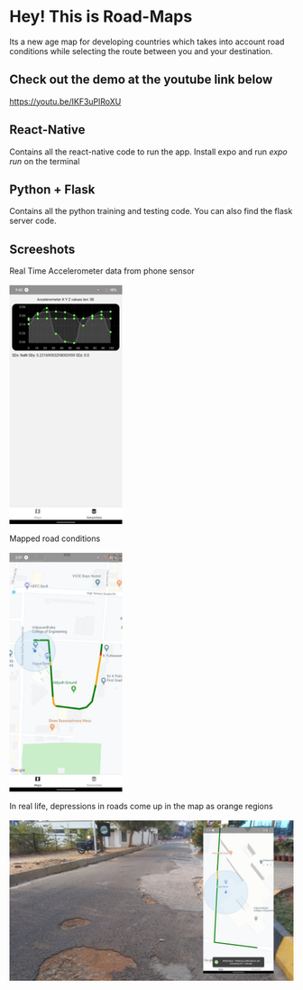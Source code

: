 # Hey! This is Road-Maps
Its a new age map for developing countries which takes into account road conditions while selecting the route between you and your destination.

## Check out the demo at the youtube link below
https://youtu.be/IKF3uPlRoXU

## React-Native
Contains all the react-native code to run the app.
Install expo and run <i>expo run</i> on the terminal

## Python + Flask
Contains all the python training and testing code.
You can also find the flask server code.

## Screeshots
Real Time Accelerometer data from phone sensor
</br>
</br>
<img src="sensor.jpeg" width="200">

Mapped road conditions
</br>
</br>
<img src="map.jpeg" width="200">

In real life, depressions in roads come up in the map as orange regions
</br>
</br>
<img src="demo.jpeg" width="1000">
